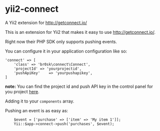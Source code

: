 # yii2-connect
A Yii2 extension for http://getconnect.io/

This is an extension for Yii2 that makes it easy to use http://getconnect.io/.

Right now their PHP SDK only supports pushing events.

You can configure it in your application configuration like so:

	'connect' => [
		'class' => 'br0sk\connect\Connect',
		'projectId' => 'yourprojectid',
		'pushApiKey' 	=> 'yourpushapikey',
	]
	
**note:** You can find the project id and push API key in the control panel for you project [here](https://app.getconnect.io/#/projects).

Adding it to your `components` array.

Pushing an event is as easy as:

		$event = ['purchase' => ['item' => 'My item 1']];
		Yii::$app->connect->push('purchases', $event);
	
